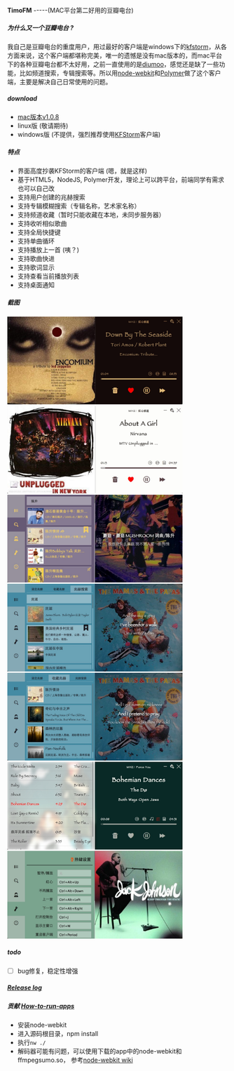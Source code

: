 **TimoFM** -----(MAC平台第二好用的豆瓣电台)

##### 为什么**又**一个豆瓣电台 ?
我自己是豆瓣电台的重度用户，用过最好的客户端是windows下的[kfstorm](http://www.kfstorm.com/blog/doubanfm/)，从各方面来说，这个客户端都堪称完美，唯一的遗憾是没有mac版本的，而mac平台下的各种豆瓣电台都不太好用，之前一直使用的是[diumoo](http://diumoo.net)，感觉还是缺了一些功能，比如频道搜索，专辑搜索等。所以用[node-webkit](https://github.com/rogerwang/node-webkit)和[Polymer](http://www.polymer-project.org/)做了这个客户端，主要是解决自己日常使用的问题。

    
##### download
- [mac版本v1.0.8](http://pan.baidu.com/s/1pJwRql1#path=%252FAPP)
- linux版 (敬请期待)
- windows版 (不提供，强烈推荐使用[KFStorm](http://www.kfstorm.com/blog/doubanfm)客户端)
    
    
##### 特点
- 界面高度抄袭KFStorm的客户端 (嗯，就是这样)
- 基于HTML5，NodeJS, Polymer开发，理论上可以跨平台，前端同学有需求也可以自己改
- 支持用户创建的兆赫搜索
- 支持专辑模糊搜索（专辑名称，艺术家名称）
- 支持频道收藏（暂时只能收藏在本地，未同步服务器）
- 支持收听相似歌曲
- 支持全局快捷键
- 支持单曲循环
- 支持播放上一首 (咦？)
- 支持歌曲快进
- 支持歌词显示
- 支持查看当前播放列表
- 支持桌面通知


##### 截图
<img src="assets/images/capture1.png" width="400" height=200 title="主界面" />

<img src="assets/images/capture2.png" width="400" height=200 title="主界面" />

<img src="assets/images/capture3.png" width="400" height=200 title="专辑搜索" />

<img src="assets/images/capture4.png" width="400" height=200 title="频道搜索" />

<img src="assets/images/capture5.png" width="400" height=200 title="频道收藏" />

<img src="assets/images/capture11.png" width="400" height=200 title="播放列表" />

<img src="assets/images/capture7.png" width="400" height=200 title="快捷键设置" />

##### todo
- [ ] bug修复，稳定性增强
    
    
##### [Release log](https://github.com/sapjax/TimoFM/wiki/release-log)

##### 贡献 [How-to-run-apps](https://github.com/rogerwang/node-webkit/wiki/How-to-run-apps)
- 安装node-webkit
- 进入源码根目录，npm install
- 执行`nw ./`
- 解码器可能有问题，可以使用下载的app中的node-webkit和ffmpegsumo.so， 参考[node-webkit wiki](https://github.com/rogerwang/node-webkit/wiki/Using-MP3-%26-MP4-%28H.264%29-using-the--video--%26--audio--tags.)
